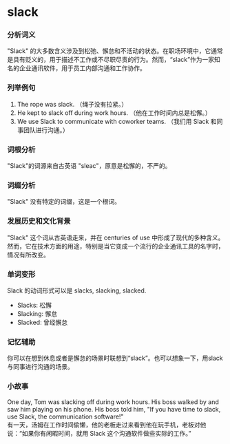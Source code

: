 # slack

### 分析词义

  

"Slack" 的大多数含义涉及到松弛、懈怠和不活动的状态。在职场环境中，它通常是具有贬义的，用于描述不工作或不尽职尽责的行为。然而，“slack”作为一家知名的企业通讯软件，用于员工内部沟通和工作协作。

  

### 列举例句

  

1.  The rope was slack. （绳子没有拉紧。）
2.  He kept to slack off during work hours. （他在工作时间内总是松懈。）
3.  We use Slack to communicate with coworker teams. （我们用 Slack 和同事团队进行沟通。）

  

### 词根分析

  

"Slack"的词源来自古英语 "sleac"，原意是松懈的，不严的。

  

### 词缀分析

  

"Slack" 没有特定的词缀，这是一个根词。

  

### 发展历史和文化背景

  

"Slack" 这个词从古英语走来，并在 centuries of use 中形成了现代的多种含义。然而，它在技术方面的用途，特别是当它变成一个流行的企业通讯工具的名字时，情况有所改变。

  

### 单词变形

  

Slack 的动词形式可以是 slacks, slacking, slacked.

  

*   Slacks: 松懈
*   Slacking: 懈怠
*   Slacked: 曾经懈怠

  

### 记忆辅助

  

你可以在想到休息或者是懈怠的场景时联想到“slack”。也可以想象一下，用slack与同事进行沟通的场景。

  

### 小故事

  

One day, Tom was slacking off during work hours. His boss walked by and saw him playing on his phone. His boss told him, "If you have time to slack, use Slack, the communication software!"  
有一天，汤姆在工作时间偷懒，他的老板走过来看到他在玩手机，老板对他说：“如果你有闲暇时间，就用 Slack 这个沟通软件做些实际的工作。”
